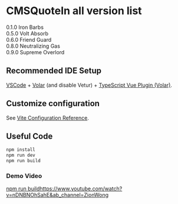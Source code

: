 # CMSQuoteIn all version list

0.1.0 Iron Barbs <br />
0.5.0 Volt Absorb <br />
0.6.0 Friend Guard <br />
0.8.0 Neutralizing Gas <br />
0.9.0 Supreme Overlord <br />
## Recommended IDE Setup

[VSCode](https://code.visualstudio.com/) + [Volar](https://marketplace.visualstudio.com/items?itemName=Vue.volar) (and disable Vetur) + [TypeScript Vue Plugin (Volar)](https://marketplace.visualstudio.com/items?itemName=Vue.vscode-typescript-vue-plugin).

## Customize configuration

See [Vite Configuration Reference](https://vitejs.dev/config/).

## Useful Code

```sh
npm install
npm run dev
npm run build
```

### Demo Video
[npm run build](https://www.youtube.com/watch?v=nDNBNOhSahE&ab_channel=ZionWong)https://www.youtube.com/watch?v=nDNBNOhSahE&ab_channel=ZionWong


```
